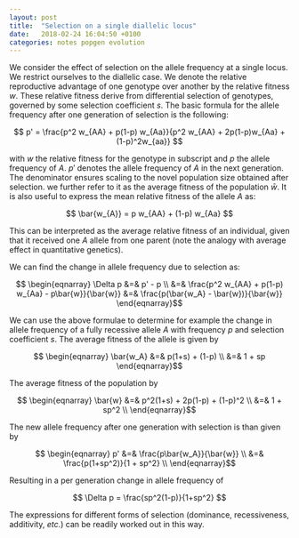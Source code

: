 ```yaml
---
layout: post
title:  "Selection on a single diallelic locus"
date:   2018-02-24 16:04:50 +0100
categories: notes popgen evolution
---
```


We consider the effect of selection on the allele frequency at a single locus. We restrict ourselves to the diallelic case. We denote the relative reproductive advantage of one genotype over another by the relative fitness $w$. These relative fitness derive from differential selection of genotypes, governed by some selection coefficient $s$. The basic formula for the allele frequency after one generation of selection is the following:

$$ p' = \frac{p^2 w_{AA} + p(1-p) w_{Aa}}{p^2 w_{AA} + 2p(1-p)w_{Aa} + (1-p)^2w_{aa}} $$

with $w$ the relative fitness for the genotype in subscript and $p$ the allele frequency of $A$. $p'$ denotes the allele frequency of $A$ in the next generation. The denominator ensures scaling to the novel population size obtained after selection. we further refer to it as the average fitness of the population $\bar{w}$. It is also useful to express the mean relative fitness of the allele $A$ as:

$$ \bar{w_{A}} = p w_{AA} + (1-p) w_{Aa} $$

This can be interpreted as the average relative fitness of an individual, given that it received one $A$ allele from one parent (note the analogy with average effect in quantitative genetics).

We can find the change in allele frequency due to selection as:

$$ \begin{eqnarray}
\Delta p &=& p' - p  \\
         &=& \frac{p^2 w_{AA} + p(1-p) w_{Aa} - p\bar{w}}{\bar{w}}
         &=& \frac{p(\bar{w_A} - \bar{w})}{\bar{w}}
\end{eqnarray}$$

We can use the above formulae to determine for example the change in allele frequency of a fully recessive allele $A$ with frequency $p$ and selection coefficient $s$. The average fitness of the allele is given by

$$ \begin{eqnarray}
\bar{w_A} &=& p(1+s) + (1-p) \\
          &=& 1 + sp
\end{eqnarray}$$

The average fitness of the population by

$$  \begin{eqnarray}
\bar{w} &=& p^2(1+s) + 2p(1-p) + (1-p)^2 \\
        &=& 1 + sp^2 \\
\end{eqnarray}$$

The new allele frequency after one generation with selection is than given by

$$  \begin{eqnarray}
p' &=& \frac{p\bar{w_A}}{\bar{w}} \\
   &=& \frac{p(1+sp^2)}{1 + sp^2} \\
\end{eqnarray}$$

Resulting in a per generation change in allele frequency of

$$ \Delta p = \frac{sp^2(1-p)}{1+sp^2} $$

The expressions for different forms of selection (dominance, recessiveness, additivity, *etc.*) can be readily worked out in this way.
